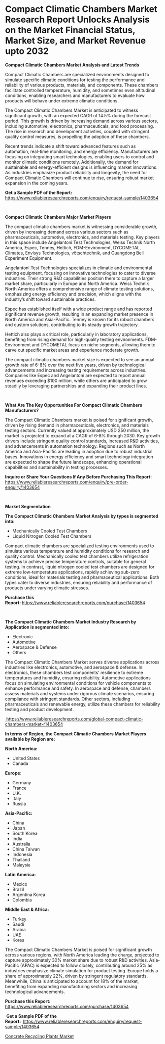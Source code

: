 <p><h1>Compact Climatic Chambers Market Research Report Unlocks Analysis on the Market Financial Status, Market Size, and Market Revenue upto 2032</h1></p><p><strong>Compact Climatic Chambers Market Analysis and Latest Trends</strong></p>
<p><p>Compact Climatic Chambers are specialized environments designed to simulate specific climatic conditions for testing the performance and reliability of various products, materials, and components. These chambers facilitate controlled temperature, humidity, and sometimes even altitudinal conditions, enabling researchers and manufacturers to evaluate how products will behave under extreme climatic conditions.</p><p>The Compact Climatic Chambers Market is anticipated to witness significant growth, with an expected CAGR of 14.5% during the forecast period. This growth is driven by increasing demand across various sectors, including automotive, electronics, pharmaceuticals, and food processing. The rise in research and development activities, coupled with stringent quality control measures, is propelling the adoption of these chambers. </p><p>Recent trends indicate a shift toward advanced features such as automation, real-time monitoring, and energy efficiency. Manufacturers are focusing on integrating smart technologies, enabling users to control and monitor climatic conditions remotely. Additionally, the demand for sustainable and energy-efficient designs is influencing market innovations. As industries emphasize product reliability and longevity, the need for Compact Climatic Chambers will continue to rise, ensuring robust market expansion in the coming years.</p></p>
<p><strong>Get a Sample PDF of the Report:&nbsp;</strong> <a href="https://www.reliableresearchreports.com/enquiry/request-sample/1403654?utm_campaign=2215&utm_medium=2&utm_source=Github&utm_content=ia&utm_term=28032025&utm_id=compact-climatic-chambers">https://www.reliableresearchreports.com/enquiry/request-sample/1403654</a></p>
<p>&nbsp;</p>
<p><strong>Compact Climatic Chambers Major Market Players</strong></p>
<p><p>The compact climatic chambers market is witnessing considerable growth, driven by increasing demand across various sectors such as pharmaceuticals, automotive, electronics, and materials testing. Key players in this space include Angelantoni Test Technologies, Weiss Technik North America, Espec, Tenney, Hettich, FDM-Environment, DYCOMETAL, Climates, Envisys Technologies, vötschtechnik, and Guangdong Bell Experiment Equipment.</p><p>Angelantoni Test Technologies specializes in climatic and environmental testing equipment, focusing on innovative technologies to cater to diverse industries. Their strong R&D capabilities position them to capture a larger market share, particularly in Europe and North America. Weiss Technik North America offers a comprehensive range of climate testing solutions, emphasizing energy efficiency and precision, which aligns with the industry’s shift toward sustainable practices.</p><p>Espec has established itself with a wide product range and has reported significant revenue growth, resulting in an expanding market presence in North America and Asia-Pacific. Tenney is known for its robust chambers and custom solutions, contributing to its steady growth trajectory. </p><p>Hettich also plays a critical role, particularly in laboratory applications, benefiting from rising demand for high-quality testing environments. FDM-Environment and DYCOMETAL focus on niche segments, allowing them to carve out specific market areas and experience moderate growth.</p><p>The compact climatic chambers market size is expected to see an annual growth rate of 6-8% over the next five years, driven by technological advancements and increasing testing requirements across industries. Companies like Espec and Angelantoni are expected to report annual revenues exceeding $100 million, while others are anticipated to grow steadily by leveraging partnerships and expanding their product lines.</p></p>
<p>&nbsp;</p>
<p><strong>What Are The Key Opportunities For Compact Climatic Chambers Manufacturers?</strong></p>
<p><p>The Compact Climatic Chambers market is poised for significant growth, driven by rising demand in pharmaceuticals, electronics, and materials testing sectors. Currently valued at approximately USD 250 million, the market is projected to expand at a CAGR of 6-8% through 2030. Key growth drivers include stringent quality control standards, increased R&D activities, and advancements in automation technology. Regions such as North America and Asia-Pacific are leading in adoption due to robust industrial bases. Innovations in energy efficiency and smart technology integration are expected to shape the future landscape, enhancing operational capabilities and sustainability in testing processes.</p></p>
<p><strong>Inquire or Share Your Questions If Any Before Purchasing This Report:</strong> <a href="https://www.reliableresearchreports.com/enquiry/pre-order-enquiry/1403654?utm_campaign=2215&utm_medium=2&utm_source=Github&utm_content=ia&utm_term=28032025&utm_id=compact-climatic-chambers">https://www.reliableresearchreports.com/enquiry/pre-order-enquiry/1403654</a></p>
<p>&nbsp;</p>
<p><strong>Market Segmentation</strong></p>
<p><strong>The Compact Climatic Chambers Market Analysis by types is segmented into:</strong></p>
<p><ul><li>Mechanically Cooled Test Chambers</li><li>Liquid Nitrogen Cooled Test Chambers</li></ul></p>
<p><p>Compact climatic chambers are specialized testing environments used to simulate various temperature and humidity conditions for research and quality control. Mechanically cooled test chambers utilize refrigeration systems to achieve precise temperature controls, suitable for general testing. In contrast, liquid nitrogen cooled test chambers are designed for extreme low-temperature applications, rapidly achieving sub-zero conditions, ideal for materials testing and pharmaceutical applications. Both types cater to diverse industries, ensuring reliability and performance of products under varying climatic stresses.</p></p>
<p><strong>Purchase this Report:&nbsp;</strong><a href="https://www.reliableresearchreports.com/purchase/1403654?utm_campaign=2215&utm_medium=2&utm_source=Github&utm_content=ia&utm_term=28032025&utm_id=compact-climatic-chambers">https://www.reliableresearchreports.com/purchase/1403654</a></p>
<p>&nbsp;</p>
<p><strong>The Compact Climatic Chambers Market Industry Research by Application is segmented into:</strong></p>
<p><ul><li>Electronic</li><li>Automotive</li><li>Aerospace & Defense</li><li>Others</li></ul></p>
<p><p>The Compact Climatic Chambers Market serves diverse applications across industries like electronics, automotive, and aerospace & defense. In electronics, these chambers test components' resilience to extreme temperatures and humidity, ensuring reliability. Automotive applications focus on simulating environmental conditions for vehicle components to enhance performance and safety. In aerospace and defense, chambers assess materials and systems under rigorous climate scenarios, ensuring compliance with stringent standards. Other sectors, including pharmaceuticals and renewable energy, utilize these chambers for reliability testing and product development.</p></p>
<p><a href="https://www.reliableresearchreports.com/global-compact-climatic-chambers-market-r1403654?utm_campaign=2215&utm_medium=2&utm_source=Github&utm_content=ia&utm_term=28032025&utm_id=compact-climatic-chambers">&nbsp;https://www.reliableresearchreports.com/global-compact-climatic-chambers-market-r1403654</a></p>
<p><strong>In terms of Region, the Compact Climatic Chambers Market Players available by Region are:</strong></p>
<p>
    <p> <strong> North America: </strong>
        <ul>
            <li>United States</li>
            <li>Canada</li>
        </ul>
        </p> 
    <p> <strong> Europe: </strong>
        <ul>
            <li>Germany</li>
            <li>France</li>
            <li>U.K.</li>
            <li>Italy</li>
            <li>Russia</li>
        </ul>
        </p> 
    <p> <strong> Asia-Pacific: </strong>
        <ul>
            <li>China</li>
            <li>Japan</li>
            <li>South Korea</li>
            <li>India</li>
            <li>Australia</li>
            <li>China Taiwan</li>
            <li>Indonesia</li>
            <li>Thailand</li>
            <li>Malaysia</li>
        </ul>
        </p> 
    <p> <strong> Latin America: </strong>
        <ul>
            <li>Mexico</li>
            <li>Brazil</li>
            <li>Argentina Korea</li>
            <li>Colombia</li>
        </ul>
        </p> 
    <p> <strong> Middle East & Africa: </strong>
        <ul>
            <li>Turkey</li>
            <li>Saudi</li>
            <li>Arabia</li>
            <li>UAE</li>
            <li>Korea</li>
        </ul>
    </p>
    </p>
<p><p>The Compact Climatic Chambers Market is poised for significant growth across various regions, with North America leading the charge, projected to capture approximately 30% market share due to robust R&D activities. Asia-Pacific (APAC) is expected to follow closely, contributing around 25% as industries emphasize climate simulation for product testing. Europe holds a share of approximately 22%, driven by stringent regulatory standards. Meanwhile, China is anticipated to account for 18% of the market, benefiting from expanding manufacturing sectors and increasing technological advancements.</p></p>
<p><strong>Purchase this Report: </strong><a href="https://www.reliableresearchreports.com/purchase/1403654?utm_campaign=2215&utm_medium=2&utm_source=Github&utm_content=ia&utm_term=28032025&utm_id=compact-climatic-chambers">https://www.reliableresearchreports.com/purchase/1403654</a></p>
<p>&nbsp;<strong>Get a Sample PDF of the Report:&nbsp;&nbsp;</strong><a href="https://www.reliableresearchreports.com/enquiry/request-sample/1403654?utm_campaign=2215&utm_medium=2&utm_source=Github&utm_content=ia&utm_term=28032025&utm_id=compact-climatic-chambers">https://www.reliableresearchreports.com/enquiry/request-sample/1403654</a></p>
<p><strong></strong></p>
<p><p><a href="https://github.com/SanjidaMahmud54/Market-Research-Report-List-2/blob/main/concrete-recycling-plants-market.md?utm_campaign=2215&utm_medium=2&utm_source=Github&utm_content=ia&utm_term=28032025&utm_id=compact-climatic-chambers">Concrete Recycling Plants Market</a></p></p>
